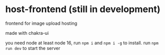# host-frontend (still in development)
frontend for image upload hosting

made with chakra-ui

you need node at least node 16, run `npm i` and `npm i -g` to install. run `npm run dev` to start the server
